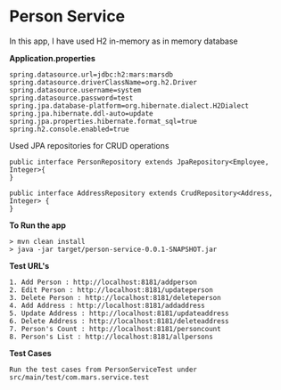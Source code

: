 # Person Service

In this app, I have used H2 in-memory as in memory database

**Application.properties**

```
spring.datasource.url=jdbc:h2:mars:marsdb
spring.datasource.driverClassName=org.h2.Driver
spring.datasource.username=system
spring.datasource.password=test
spring.jpa.database-platform=org.hibernate.dialect.H2Dialect
spring.jpa.hibernate.ddl-auto=update
spring.jpa.properties.hibernate.format_sql=true
spring.h2.console.enabled=true
```

Used JPA repositories for CRUD operations

```
public interface PersonRepository extends JpaRepository<Employee, Integer>{
}

public interface AddressRepository extends CrudRepository<Address, Integer> {
}
```

**To Run the app**

```
> mvn clean install
> java -jar target/person-service-0.0.1-SNAPSHOT.jar
```

**Test URL's**
```
1. Add Person : http://localhost:8181/addperson
2. Edit Person : http://localhost:8181/updateperson
3. Delete Person : http://localhost:8181/deleteperson
4. Add Address : http://localhost:8181/addaddress
5. Update Address : http://localhost:8181/updateaddress
6. Delete Address : http://localhost:8181/deleteaddress
7. Person's Count : http://localhost:8181/personcount
8. Person's List : http://localhost:8181/allpersons

```


**Test Cases**

```
Run the test cases from PersonServiceTest under src/main/test/com.mars.service.test
```


